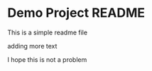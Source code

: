 # Demo Project README

This is a simple readme file

adding more text

I hope this is not a problem
